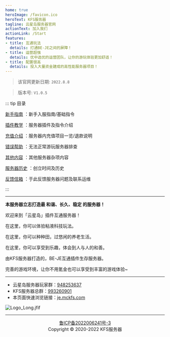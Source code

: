```yaml
---
home: true
heroImage: /favicon.ico
heroText: KFS服务器
tagline: 云星岛服务器官网
actionText: 加入我们
actionLink: /Start
features:
- title: 互通玩法
  details: 打通BE-JE之间的屏障！
- title: 运营超强
  details: 优中选优的运营团队，让你的游玩体验更加舒适！
- title: 配置很高
  details: 投入大量资金建成的高性能服务器项目！
---
```

>该官网更新日期: ` 2022.8.8 ` 

>版本号: ` V1.0.5 `

::: tip 目录

[新手指南](/Start.md) ：新手入服指南/基础指令

[插件教学](/Help.md) ：服务器插件及指令介绍

[充值介绍](/Pay.md) ：服务器内充值项目一览/退款说明

[错误帮助](/Earrorhelp.md) ：无法正常游玩服务器排查

[其他内容](/Other.md) ：其他服务器杂项内容

[服务器历史](/History.md) ：创立时间及历史

[反馈信箱](/Email.md) ：于此反馈服务器问题及联系运维

:::

- - -
**本服务器立志打造最 和谐、长久、稳定 的服务器！**

欢迎来到「云星岛」插件互通服务器！

在这里，你可以体验粘液科技玩法。

在这里，你可以种种田，过悠闲的养老生活。

在这里，你可以享受到乐趣，体会到人与人的和善。

由KFS服务器打造的，BE-JE互通插件生存服务器。

完善的游戏环境，让你不用氪金也可以享受到丰富的游戏体验~

- - -
* 云星岛服务器玩家群：[948253637](https://jq.qq.com/?_wv=1027&k=Xo5lnMB5)
* KFS服务器总群：[993260901](https://jq.qq.com/?_wv=1027&k=mS9tw9Gi)
* 本页面快速浏览链接：[je.mckfs.com](https://je.mckfs.com)

![Logo_Long.jfif](/img/Logo_Long.jfif)

- - -

<div align="center"><a href="https://beian.miit.gov.cn">鲁ICP备2022006241号-3</a></div>
<div align="center">Copyright © 2020-2022 KFS服务器</div>